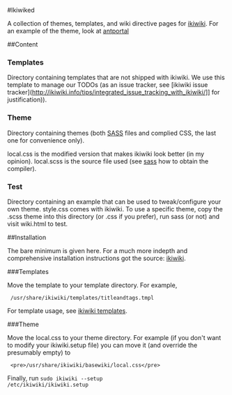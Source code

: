 #Ikiwiked



A collection of themes, templates, and wiki directive pages for [ikiwiki](http://ikiwiki.info). For an example of the theme, look at [antportal](https://antportal.com/wiki)


##Content


### Templates

Directory containing templates that are not shipped with ikiwiki. We use this template to manage our TODOs (as an issue tracker, see [ikiwiki issue tracker](http://ikiwiki.info/tips/integrated_issue_tracking_with_ikiwiki/]] for justification)).

### Theme

Directory containing themes (both [SASS](http://sass-lang.com/) files and complied CSS, the last one for convenience only). 

local.css is the modified version that makes ikiwiki look better (in my opinion).
local.scss is the source file used (see [sass](http://sass-lang.com/) how to obtain the compiler).

### Test

Directory containing an example that can be used to tweak/configure your own theme. style.css comes with ikiwiki. To use a specific theme, copy the .scss theme into this directory (or .css if you prefer), run sass (or not) and visit wiki.html to test.


##Installation



The bare minimum is given here. For a much more indepth and comprehensive installation instructions got the source: [ikiwiki](http://ikiwiki.info).

###Templates

Move the template to your template directory. For example,

     /usr/share/ikiwiki/templates/titleandtags.tmpl

For template usage, see [ikiwiki templates](http://ikiwiki.info/ikiwiki/directive/template/).

###Theme

Move the local.css to your theme directory. For example (if you don't want to modify your ikiwiki.setup file) you can move it (and override the presumably empty) to

     <pre>/usr/share/ikiwiki/basewiki/local.css</pre>

Finally, run <code>sudo ikiwiki --setup /etc/ikiwiki/ikiwiki.setup</code>